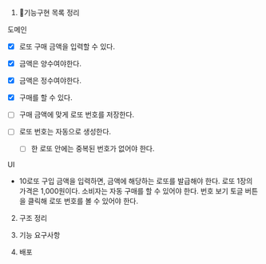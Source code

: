 1. 🎯기능구현 목록 정리

도메인

- [x] 로또 구매 금액을 입력할 수 있다.
- [x] 금액은 양수여야한다.
- [x] 금액은 정수여야한다.

- [x] 구매를 할 수 있다.
- [ ] 구매 금액에 맞게 로또 번호를 저장한다.
- [ ] 로또 번호는 자동으로 생성한다.
  - [ ] 한 로또 안에는 중복된 번호가 없어야 한다.

UI

- 10로또 구입 금액을 입력하면, 금액에 해당하는 로또를 발급해야 한다.
  로또 1장의 가격은 1,000원이다.
  소비자는 자동 구매를 할 수 있어야 한다.
  번호 보기 토글 버튼을 클릭해 로또 번호를 볼 수 있어야 한다.

2. 구조 정리

3. 기능 요구사항

4. 배포
